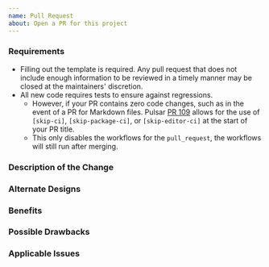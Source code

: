 ```yaml
---
name: Pull Request 
about: Open a PR for this project
---
```


### Requirements

* Filling out the template is required. Any pull request that does not include enough information to be reviewed in a timely manner may be closed at the maintainers' discretion.
* All new code requires tests to ensure against regressions.
  * However, if your PR contains zero code changes, such as in the event of a PR for Markdown files. Pulsar [PR 109](https://github.com/pulsar-edit/pulsar/pull/109) allows for the use of `[skip-ci]`, `[skip-package-ci]`, or `[skip-editor-ci]` at the start of your PR title.
  * This only disables the workflows for the `pull_request`, the workflows will still run after merging.

### Description of the Change

<!--

We must be able to understand the design of your change from this description. If we can't get a good idea of what the code will be doing from the description here, the pull request may be closed at the maintainers' discretion. Keep in mind that the maintainer reviewing this PR may not be familiar with or have worked with the code here recently, so please walk us through the concepts.

-->

### Alternate Designs

<!-- Explain what other alternates were considered and why the proposed version was selected -->

### Benefits

<!-- What benefits will be realized by the code change? -->

### Possible Drawbacks

<!-- What are the possible side-effects or negative impacts of the code change? -->

### Applicable Issues

<!-- Enter any applicable Issues here -->
